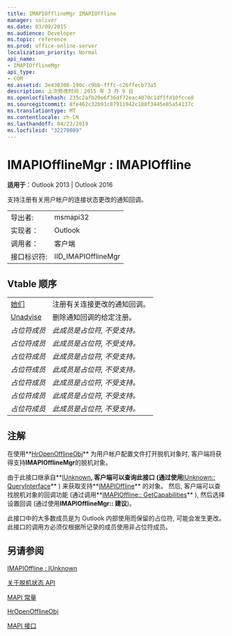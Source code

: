 ```yaml
---
title: IMAPIOfflineMgr IMAPIOffline
manager: soliver
ms.date: 03/09/2015
ms.audience: Developer
ms.topic: reference
ms.prod: office-online-server
localization_priority: Normal
api_name:
- IMAPIOfflineMgr
api_type:
- COM
ms.assetid: 3e430308-190c-c9bb-fffc-c26ffecb73a5
description: 上次修改时间：2015 年 3 月 9 日
ms.openlocfilehash: 235c2afb20e6f36df72eac4070c1df5fd10fcce8
ms.sourcegitcommit: 8fe462c32b91c87911942c188f3445e85a54137c
ms.translationtype: MT
ms.contentlocale: zh-CN
ms.lasthandoff: 04/23/2019
ms.locfileid: "32270089"
---
```

# <a name="imapiofflinemgr--imapioffline"></a>IMAPIOfflineMgr : IMAPIOffline

  
  
**适用于**：Outlook 2013 | Outlook 2016 
  
支持注册有关用户帐户的连接状态更改的通知回调。
  
|||
|:-----|:-----|
|导出者:  <br/> |msmapi32  <br/> |
|实现者：  <br/> |Outlook  <br/> |
|调用者：  <br/> |客户端  <br/> |
|接口标识符:  <br/> |IID_IMAPIOfflineMgr  <br/> |
   
## <a name="vtable-order"></a>Vtable 顺序

|||
|:-----|:-----|
|[她们](imapiofflinemgr-advise.md) <br/> |注册有关连接更改的通知回调。  <br/> |
|[Unadvise](imapiofflinemgr-unadvise.md) <br/> |删除通知回调的给定注册。  <br/> |
| *占位符成员*  <br/> | *此成员是占位符, 不受支持。*  <br/> |
| *占位符成员*  <br/> | *此成员是占位符, 不受支持。*  <br/> |
| *占位符成员*  <br/> | *此成员是占位符, 不受支持。*  <br/> |
| *占位符成员*  <br/> | *此成员是占位符, 不受支持。*  <br/> |
| *占位符成员*  <br/> | *此成员是占位符, 不受支持。*  <br/> |
| *占位符成员*  <br/> | *此成员是占位符, 不受支持。*  <br/> |
| *占位符成员*  <br/> | *此成员是占位符, 不受支持。*  <br/> |
   
## <a name="remarks"></a>注解

在使用**[HrOpenOfflineObj](hropenofflineobj.md)** 为用户帐户配置文件打开脱机对象时, 客户端将获得支持**IMAPIOfflineMgr**的脱机对象。 
  
由于此接口继承自**[IUnknown](https://msdn.microsoft.com/library/ms680509%28v=VS.85%29.aspx)**, 客户端可以查询此接口 (通过使用**[IUnknown:: QueryInterface](https://msdn.microsoft.com/library/ms682521%28v=VS.85%29.aspx)** ) 来获取支持**[IMAPIOffline](imapiofflineiunknown.md)** 的对象。 然后, 客户端可以查找脱机对象的回调功能 (通过调用**[IMAPIOffline:: GetCapabilities](imapioffline-getcapabilities.md)** ), 然后选择设置回调 (通过使用**IMAPIOfflineMgr:: 建议**)。 
  
此接口中的大多数成员是为 Outlook 内部使用而保留的占位符, 可能会发生更改。 此接口的调用方必须仅根据所记录的成员使用非占位符成员。
  
## <a name="see-also"></a>另请参阅



[IMAPIOffline : IUnknown](imapiofflineiunknown.md)


[关于脱机状态 API](about-the-offline-state-api.md)
  
[MAPI 常量](mapi-constants.md)
  
[HrOpenOfflineObj](hropenofflineobj.md)
  
[MAPI 接口](mapi-interfaces.md)

